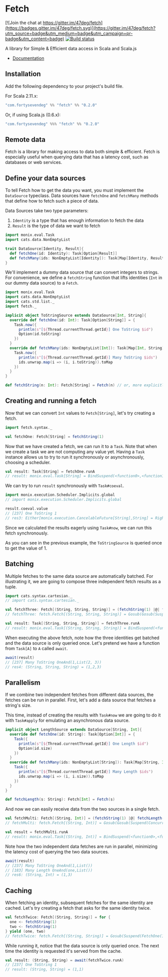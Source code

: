 # Fetch

[![Join the chat at https://gitter.im/47deg/fetch](https://badges.gitter.im/47deg/fetch.svg)](https://gitter.im/47deg/fetch?utm_source=badge&utm_medium=badge&utm_campaign=pr-badge&utm_content=badge)
[![Build status](https://img.shields.io/travis/47deg/fetch.svg)](https://travis-ci.org/47deg/fetch)

A library for Simple & Efficient data access in Scala and Scala.js

- [Documentation](http://47deg.github.io/fetch/docs)

## Installation

Add the following dependency to your project's build file.

For Scala 2.11.x:

```scala
"com.fortysevendeg" %% "fetch" %% "0.2.0"
```

Or, if using Scala.js (0.6.x):

```scala
"com.fortysevendeg" %%% "fetch" %% "0.2.0"
```




## Remote data

Fetch is a library for making access to data both simple & efficient. Fetch is especially useful when querying data that
has a latency cost, such as databases or web services.

## Define your data sources

To tell Fetch how to get the data you want, you must implement the `DataSource` typeclass. Data sources have `fetchOne` and `fetchMany` methods that define how to fetch such a piece of data.

Data Sources take two type parameters:

<ol>
<li><code>Identity</code> is a type that has enough information to fetch the data</li>
<li><code>Result</code> is the type of data we want to fetch</li>
</ol>

```scala
import monix.eval.Task
import cats.data.NonEmptyList

trait DataSource[Identity, Result]{
  def fetchOne(id: Identity): Task[Option[Result]]
  def fetchMany(ids: NonEmptyList[Identity]): Task[Map[Identity, Result]]
}
```

We'll implement a dummy data source that can convert integers to strings. For convenience, we define a `fetchString` function that lifts identities (`Int` in our dummy data source) to a `Fetch`. 

```scala
import monix.eval.Task
import cats.data.NonEmptyList
import cats.std.list._
import fetch._

implicit object ToStringSource extends DataSource[Int, String]{
  override def fetchOne(id: Int): Task[Option[String]] = {
    Task.now({
      println(s"[${Thread.currentThread.getId}] One ToString $id")
      Option(id.toString)
    })
  }
  override def fetchMany(ids: NonEmptyList[Int]): Task[Map[Int, String]] = {
    Task.now({
      println(s"[${Thread.currentThread.getId}] Many ToString $ids")
      ids.unwrap.map(i => (i, i.toString)).toMap
    })
  }
}

def fetchString(n: Int): Fetch[String] = Fetch(n) // or, more explicitly: Fetch(n)(ToStringSource)
```

## Creating and running a fetch

Now that we can convert `Int` values to `Fetch[String]`, let's try creating a fetch.

```scala
import fetch.syntax._

val fetchOne: Fetch[String] = fetchString(1)
```

Now that we have created a fetch, we can run it to a `Task`. Note that when we create a task we are not computing any value yet. Having a `Task` instance allows us to try to run it synchronously or asynchronously, choosing a scheduler.

```scala
val result: Task[String] = fetchOne.runA
// result: monix.eval.Task[String] = BindSuspend(<function0>,<function1>)
```

We can try to run `result` synchronously with `Task#coeval`. 

```scala
import monix.execution.Scheduler.Implicits.global
// import monix.execution.Scheduler.Implicits.global

result.coeval.value
// [237] One ToString 1
// res3: Either[monix.execution.CancelableFuture[String],String] = Right(1)
```

Since we calculated the results eagerly using `Task#now`, we can run this fetch synchronously.

As you can see in the previous example, the `ToStringSource` is queried once to get the value of 1.

## Batching

Multiple fetches to the same data source are automatically batched. For illustrating it, we are going to compose three independent fetch results as a tuple.

```scala
import cats.syntax.cartesian._
// import cats.syntax.cartesian._

val fetchThree: Fetch[(String, String, String)] = (fetchString(1) |@| fetchString(2) |@| fetchString(3)).tupled
// fetchThree: fetch.Fetch[(String, String, String)] = Gosub(Gosub(Suspend(Concurrent(List(FetchMany(OneAnd(1,List(2, 3)),ToStringSource$@4afe2c89)))),<function1>),<function1>)

val result: Task[(String, String, String)] = fetchThree.runA
// result: monix.eval.Task[(String, String, String)] = BindSuspend(<function0>,<function1>)
```




When executing the above fetch, note how the three identities get batched and the data source is only queried once. Let's pretend we have a function from `Task[A]` to `A` called `await`.

```scala
await(result)
// [237] Many ToString OneAnd(1,List(2, 3))
// res4: (String, String, String) = (1,2,3)
```

## Parallelism

If we combine two independent fetches from different data sources, the fetches can be run in parallel. First, let's add a data source that fetches a string's size.

This time, instead of creating the results with `Task#now` we are going to do it with `Task#apply` for emulating an asynchronous data source.

```scala
implicit object LengthSource extends DataSource[String, Int]{
  override def fetchOne(id: String): Task[Option[Int]] = {
    Task({
      println(s"[${Thread.currentThread.getId}] One Length $id")
      Option(id.size)
    })
  }
  override def fetchMany(ids: NonEmptyList[String]): Task[Map[String, Int]] = {
    Task({
      println(s"[${Thread.currentThread.getId}] Many Length $ids")
      ids.unwrap.map(i => (i, i.size)).toMap
    })
  }
}

def fetchLength(s: String): Fetch[Int] = Fetch(s)
```

And now we can easily receive data from the two sources in a single fetch. 

```scala
val fetchMulti: Fetch[(String, Int)] = (fetchString(1) |@| fetchLength("one")).tupled
// fetchMulti: fetch.Fetch[(String, Int)] = Gosub(Gosub(Suspend(Concurrent(List(FetchMany(OneAnd(1,List()),ToStringSource$@4afe2c89), FetchMany(OneAnd(one,List()),LengthSource$@671df379)))),<function1>),<function1>)

val result = fetchMulti.runA
// result: monix.eval.Task[(String, Int)] = BindSuspend(<function0>,<function1>)
```

Note how the two independent data fetches are run in parallel, minimizing the latency cost of querying the two data sources.

```scala
await(result)
// [237] Many ToString OneAnd(1,List())
// [183] Many Length OneAnd(one,List())
// res6: (String, Int) = (1,3)
```

## Caching

When fetching an identity, subsequent fetches for the same identity are cached. Let's try creating a fetch that asks for the same identity twice.

```scala
val fetchTwice: Fetch[(String, String)] = for {
  one <- fetchString(1)
  two <- fetchString(1)
} yield (one, two)
// fetchTwice: fetch.Fetch[(String, String)] = Gosub(Suspend(FetchOne(1,ToStringSource$@4afe2c89)),<function1>)
```

While running it, notice that the data source is only queried once. The next time the identity is requested it's served from the cache.

```scala
val result: (String, String) = await(fetchTwice.runA)
// [237] One ToString 1
// result: (String, String) = (1,1)
```

